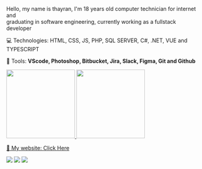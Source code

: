 <p align="center">
<!-- <a href="https://ibb.co/QPj223q"><img width="200px" src="https://i.ibb.co/8r4WWLR/banner-image.png" align="right" alt="banner-image" border="0"></a> -->

<p align="left"> 
  Hello, my name is thayran, I'm 18 years old computer technician for internet and <br> graduating in software engineering, currently working as a fullstack developer
</p>

<p align="left">
  💻 Technologies: 
  HTML, CSS, JS, PHP, SQL SERVER, C#, .NET, VUE and TYPESCRIPT
</p>

<p align="left">
  💼 Tools: <strong>VScode, Photoshop, Bitbucket, Jira, Slack, Figma, Git and Github</strong>
</p>

<div align="left">
  <a href="https://github.com/PrintThayranGabriel">
  <img height="180em" src="https://github-readme-stats.vercel.app/api?username=PrintThayranGabriel&show_icons=true&theme=dracula&include_all_commits=true&count_private=true"/>
  <img height="180em" src="https://github-readme-stats.vercel.app/api/top-langs/?username=PrintThayranGabriel&layout=compact&langs_count=7&theme=monokai"/>
</div>

<p align="left">
  📲 My website: <a href="http://thayrangabriel.me/mywebsite/">Click Here</a>
</p>

<p align="left">
  
 <a target="_blank" href="https://api.whatsapp.com/send?phone=5511942726193" alt="WhatsApp">
  <img src="https://img.shields.io/badge/-WhatsApp-25d366?style=flat-square&labelColor=25d366&logo=whatsapp&logoColor=white&link=https://api.whatsapp.com/send?phone=5511942726193"/></a>
  
  <a target="_blank" href="https://www.instagram.com/thayran.gabriel/" alt="Instagram">
  <img src="https://img.shields.io/badge/-Instagram-DF0174?style=flat-square&labelColor=DF0174&logo=instagram&logoColor=white&link=https://www.instagram.com/thayran.gabriel/"/></a>

  <a target="_blank" href="https://www.linkedin.com/in/thayran-gabriel-machado-deusedino-1870681b3/" alt="Linkedin">
  <img src="https://img.shields.io/badge/-Linkedin-0e76a8?style=flat-square&logo=Linkedin&logoColor=white&link=https://www.linkedin.com/in/thayran-gabriel-machado-deusedino-1870681b3/" /></a>

</p>  
</p> 
